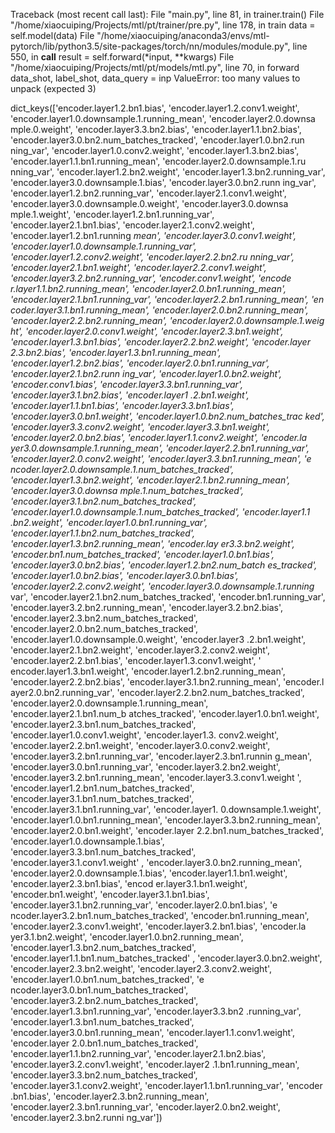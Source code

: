 Traceback (most recent call last):
  File "main.py", line 81, in <module>
    trainer.train()
  File "/home/xiaocuiping/Projects/mtl/pt/trainer/pre.py", line 178, in train
    data = self.model(data)
  File "/home/xiaocuiping/anaconda3/envs/mtl-pytorch/lib/python3.5/site-packages/torch/nn/modules/module.py", line 550, in __call__
    result = self.forward(*input, **kwargs)
  File "/home/xiaocuiping/Projects/mtl/pt/models/mtl.py", line 70, in forward
    data_shot, label_shot, data_query = inp
ValueError: too many values to unpack (expected 3)
  
  dict_keys(['encoder.layer1.2.bn1.bias', 'encoder.layer1.2.conv1.weight', 'encoder.layer1.0.downsample.1.running_mean', 'encoder.layer2.0.downsa                    mple.0.weight', 'encoder.layer3.3.bn2.bias', 'encoder.layer1.1.bn2.bias', 'encoder.layer3.0.bn2.num_batches_tracked', 'encoder.layer1.0.bn2.run                    ning_var', 'encoder.layer1.0.conv2.weight', 'encoder.layer1.3.bn2.bias', 'encoder.layer1.1.bn1.running_mean', 'encoder.layer2.0.downsample.1.ru                    nning_var', 'encoder.layer1.2.bn2.weight', 'encoder.layer1.3.bn2.running_var', 'encoder.layer3.0.downsample.1.bias', 'encoder.layer3.0.bn2.runn                    ing_var', 'encoder.layer1.2.bn2.running_var', 'encoder.layer2.1.conv1.weight', 'encoder.layer3.0.downsample.0.weight', 'encoder.layer3.0.downsa                    mple.1.weight', 'encoder.layer1.2.bn1.running_var', 'encoder.layer2.1.bn1.bias', 'encoder.layer2.1.conv2.weight', 'encoder.layer1.2.bn1.running                    _mean', 'encoder.layer3.0.conv1.weight', 'encoder.layer1.0.downsample.1.running_var', 'encoder.layer1.2.conv2.weight', 'encoder.layer2.2.bn2.ru                    nning_var', 'encoder.layer2.1.bn1.weight', 'encoder.layer2.2.conv1.weight', 'encoder.layer3.2.bn2.running_var', 'encoder.conv1.weight', 'encode                    r.layer1.1.bn2.running_mean', 'encoder.layer2.0.bn1.running_mean', 'encoder.layer2.1.bn1.running_var', 'encoder.layer2.2.bn1.running_mean', 'en                    coder.layer3.1.bn1.running_mean', 'encoder.layer2.0.bn2.running_mean', 'encoder.layer2.2.bn2.running_mean', 'encoder.layer2.0.downsample.1.weig                    ht', 'encoder.layer2.0.conv1.weight', 'encoder.layer2.3.bn1.weight', 'encoder.layer1.3.bn1.bias', 'encoder.layer2.2.bn2.weight', 'encoder.layer                    2.3.bn2.bias', 'encoder.layer1.3.bn1.running_mean', 'encoder.layer1.2.bn2.bias', 'encoder.layer2.0.bn1.running_var', 'encoder.layer2.1.bn2.runn                    ing_var', 'encoder.layer1.0.bn2.weight', 'encoder.conv1.bias', 'encoder.layer3.3.bn1.running_var', 'encoder.layer3.1.bn2.bias', 'encoder.layer1                    .2.bn1.weight', 'encoder.layer1.1.bn1.bias', 'encoder.layer3.3.bn1.bias', 'encoder.layer3.0.bn1.weight', 'encoder.layer1.0.bn2.num_batches_trac                    ked', 'encoder.layer3.3.conv2.weight', 'encoder.layer3.3.bn1.weight', 'encoder.layer2.0.bn2.bias', 'encoder.layer1.1.conv2.weight', 'encoder.la                    yer3.0.downsample.1.running_mean', 'encoder.layer2.2.bn1.running_var', 'encoder.layer2.0.conv2.weight', 'encoder.layer3.3.bn1.running_mean', 'e                    ncoder.layer2.0.downsample.1.num_batches_tracked', 'encoder.layer1.3.bn2.weight', 'encoder.layer2.1.bn2.running_mean', 'encoder.layer3.0.downsa                    mple.1.num_batches_tracked', 'encoder.layer3.1.bn2.num_batches_tracked', 'encoder.layer1.0.downsample.1.num_batches_tracked', 'encoder.layer1.1                    .bn2.weight', 'encoder.layer1.0.bn1.running_var', 'encoder.layer1.1.bn2.num_batches_tracked', 'encoder.layer1.3.bn2.running_mean', 'encoder.lay                    er3.3.bn2.weight', 'encoder.bn1.num_batches_tracked', 'encoder.layer1.0.bn1.bias', 'encoder.layer3.0.bn2.bias', 'encoder.layer1.2.bn2.num_batch                    es_tracked', 'encoder.layer1.0.bn2.bias', 'encoder.layer3.0.bn1.bias', 'encoder.layer2.2.conv2.weight', 'encoder.layer3.0.downsample.1.running_                    var', 'encoder.layer2.1.bn2.num_batches_tracked', 'encoder.bn1.running_var', 'encoder.layer3.2.bn2.running_mean', 'encoder.layer3.2.bn2.bias',                     'encoder.layer2.3.bn2.num_batches_tracked', 'encoder.layer2.0.bn2.num_batches_tracked', 'encoder.layer1.0.downsample.0.weight', 'encoder.layer3                    .2.bn1.weight', 'encoder.layer2.1.bn2.weight', 'encoder.layer3.2.conv2.weight', 'encoder.layer2.2.bn1.bias', 'encoder.layer1.3.conv1.weight', '                    encoder.layer1.3.bn1.weight', 'encoder.layer1.2.bn2.running_mean', 'encoder.layer2.2.bn2.bias', 'encoder.layer3.1.bn2.running_mean', 'encoder.l                    ayer2.0.bn2.running_var', 'encoder.layer2.2.bn2.num_batches_tracked', 'encoder.layer2.0.downsample.1.running_mean', 'encoder.layer2.1.bn1.num_b                    atches_tracked', 'encoder.layer1.0.bn1.weight', 'encoder.layer2.3.bn1.num_batches_tracked', 'encoder.layer1.0.conv1.weight', 'encoder.layer1.3.                    conv2.weight', 'encoder.layer2.2.bn1.weight', 'encoder.layer3.0.conv2.weight', 'encoder.layer3.2.bn1.running_var', 'encoder.layer2.3.bn1.runnin                    g_mean', 'encoder.layer3.0.bn1.running_var', 'encoder.layer3.2.bn2.weight', 'encoder.layer3.2.bn1.running_mean', 'encoder.layer3.3.conv1.weight                    ', 'encoder.layer1.2.bn1.num_batches_tracked', 'encoder.layer3.1.bn1.num_batches_tracked', 'encoder.layer3.1.bn1.running_var', 'encoder.layer1.                    0.downsample.1.weight', 'encoder.layer1.0.bn1.running_mean', 'encoder.layer3.3.bn2.running_mean', 'encoder.layer2.0.bn1.weight', 'encoder.layer                    2.2.bn1.num_batches_tracked', 'encoder.layer1.0.downsample.1.bias', 'encoder.layer3.3.bn1.num_batches_tracked', 'encoder.layer3.1.conv1.weight'                    , 'encoder.layer3.0.bn2.running_mean', 'encoder.layer2.0.downsample.1.bias', 'encoder.layer1.1.bn1.weight', 'encoder.layer2.3.bn1.bias', 'encod                    er.layer3.1.bn1.weight', 'encoder.bn1.weight', 'encoder.layer3.1.bn1.bias', 'encoder.layer3.1.bn2.running_var', 'encoder.layer2.0.bn1.bias', 'e                    ncoder.layer3.2.bn1.num_batches_tracked', 'encoder.bn1.running_mean', 'encoder.layer2.3.conv1.weight', 'encoder.layer3.2.bn1.bias', 'encoder.la                    yer3.1.bn2.weight', 'encoder.layer1.0.bn2.running_mean', 'encoder.layer1.3.bn2.num_batches_tracked', 'encoder.layer1.1.bn1.num_batches_tracked'                    , 'encoder.layer3.0.bn2.weight', 'encoder.layer2.3.bn2.weight', 'encoder.layer2.3.conv2.weight', 'encoder.layer1.0.bn1.num_batches_tracked', 'e                    ncoder.layer3.0.bn1.num_batches_tracked', 'encoder.layer3.2.bn2.num_batches_tracked', 'encoder.layer1.3.bn1.running_var', 'encoder.layer3.3.bn2                    .running_var', 'encoder.layer1.3.bn1.num_batches_tracked', 'encoder.layer3.0.bn1.running_mean', 'encoder.layer1.1.conv1.weight', 'encoder.layer                    2.0.bn1.num_batches_tracked', 'encoder.layer1.1.bn2.running_var', 'encoder.layer2.1.bn2.bias', 'encoder.layer3.2.conv1.weight', 'encoder.layer2                    .1.bn1.running_mean', 'encoder.layer3.3.bn2.num_batches_tracked', 'encoder.layer3.1.conv2.weight', 'encoder.layer1.1.bn1.running_var', 'encoder                    .bn1.bias', 'encoder.layer2.3.bn2.running_mean', 'encoder.layer2.3.bn1.running_var', 'encoder.layer2.0.bn2.weight', 'encoder.layer2.3.bn2.runni                    ng_var'])
<All keys matched successfully>

